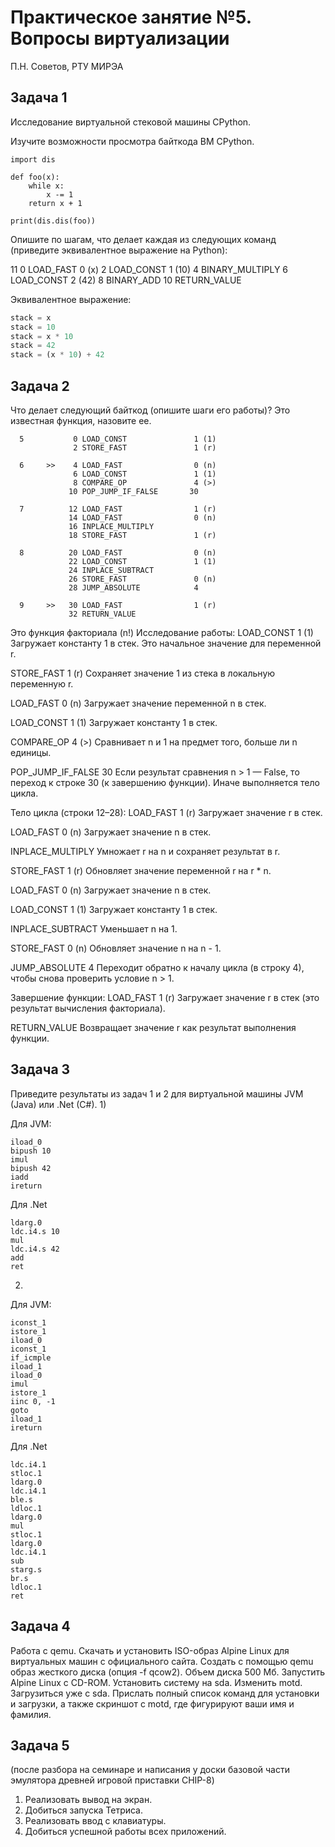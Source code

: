 # Практическое занятие №5. Вопросы виртуализации

П.Н. Советов, РТУ МИРЭА

## Задача 1

Исследование виртуальной стековой машины CPython.

Изучите возможности просмотра байткода ВМ CPython.

```
import dis

def foo(x):
    while x:
        x -= 1
    return x + 1

print(dis.dis(foo))
```


Опишите по шагам, что делает каждая из следующих команд (приведите эквивалентное выражение на Python):

 11           0 LOAD_FAST                0 (x)
              2 LOAD_CONST               1 (10)
              4 BINARY_MULTIPLY
              6 LOAD_CONST               2 (42)
              8 BINARY_ADD
             10 RETURN_VALUE


Эквивалентное выражение:

```py
stack = x
stack = 10
stack = x * 10
stack = 42
stack = (x * 10) + 42
```

## Задача 2

Что делает следующий байткод (опишите шаги его работы)? Это известная функция, назовите ее.

```
  5           0 LOAD_CONST               1 (1)
              2 STORE_FAST               1 (r)

  6     >>    4 LOAD_FAST                0 (n)
              6 LOAD_CONST               1 (1)
              8 COMPARE_OP               4 (>)
             10 POP_JUMP_IF_FALSE       30

  7          12 LOAD_FAST                1 (r)
             14 LOAD_FAST                0 (n)
             16 INPLACE_MULTIPLY
             18 STORE_FAST               1 (r)

  8          20 LOAD_FAST                0 (n)
             22 LOAD_CONST               1 (1)
             24 INPLACE_SUBTRACT
             26 STORE_FAST               0 (n)
             28 JUMP_ABSOLUTE            4

  9     >>   30 LOAD_FAST                1 (r)
             32 RETURN_VALUE
```
Это функция факториала (n!)
Исследование работы:
LOAD_CONST 1 (1)
Загружает константу 1 в стек. Это начальное значение для переменной r.

STORE_FAST 1 (r)
Сохраняет значение 1 из стека в локальную переменную r.

LOAD_FAST 0 (n)
Загружает значение переменной n в стек.

LOAD_CONST 1 (1)
Загружает константу 1 в стек.

COMPARE_OP 4 (>)
Сравнивает n и 1 на предмет того, больше ли n единицы.

POP_JUMP_IF_FALSE 30
Если результат сравнения n > 1 — False, то переход к строке 30 (к завершению функции). Иначе выполняется тело цикла.

Тело цикла (строки 12–28):
LOAD_FAST 1 (r)
Загружает значение r в стек.

LOAD_FAST 0 (n)
Загружает значение n в стек.

INPLACE_MULTIPLY
Умножает r на n и сохраняет результат в r.

STORE_FAST 1 (r)
Обновляет значение переменной r на r * n.

LOAD_FAST 0 (n)
Загружает значение n в стек.

LOAD_CONST 1 (1)
Загружает константу 1 в стек.

INPLACE_SUBTRACT
Уменьшает n на 1.

STORE_FAST 0 (n)
Обновляет значение n на n - 1.

JUMP_ABSOLUTE 4
Переходит обратно к началу цикла (в строку 4), чтобы снова проверить условие n > 1.

Завершение функции:
LOAD_FAST 1 (r)
Загружает значение r в стек (это результат вычисления факториала).

RETURN_VALUE
Возвращает значение r как результат выполнения функции.

## Задача 3

Приведите результаты из задач 1 и 2 для виртуальной машины JVM (Java) или .Net (C#).
1)

Для JVM:

```
iload_0
bipush 10
imul
bipush 42
iadd
ireturn
```

Для .Net

```
ldarg.0    
ldc.i4.s 10
mul    
ldc.i4.s 42  
add         
ret
```


2)
Для JVM:

```
iconst_1
istore_1
iload_0
iconst_1
if_icmple
iload_1
iload_0
imul
istore_1
iinc 0, -1
goto
iload_1
ireturn
```

Для .Net

```
ldc.i4.1
stloc.1
ldarg.0
ldc.i4.1
ble.s
ldloc.1
ldarg.0
mul
stloc.1
ldarg.0
ldc.i4.1
sub
starg.s
br.s
ldloc.1
ret
```

## Задача 4

Работа с qemu. Скачать и установить ISO-образ Alpine Linux для виртуальных машин с официального сайта.
Создать с помощью qemu образ жесткого диска (опция -f qcow2). Объем диска 500 Мб.
Запустить Alpine Linux с CD-ROM.
Установить систему на sda. Изменить motd.
Загрузиться уже с sda.
Прислать полный список команд для установки и загрузки, а также скриншот с motd, где фигурируют ваши имя и фамилия.

## Задача 5

(после разбора на семинаре и написания у доски базовой части эмулятора древней игровой приставки CHIP-8)

1. Реализовать вывод на экран.
2. Добиться запуска Тетриса.
3. Реализовать ввод с клавиатуры.
4. Добиться успешной работы всех приложений.

